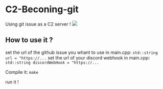 # C2-Beconing-git
Using git issue as a C2 server !
![](https://media.discordapp.net/attachments/904392323528527942/1217529272424595506/C2_poc.gif?ex=66045b7f&is=65f1e67f&hm=df59b3ec9a5167c187823f8d0acc5f58edb0b8f76445588fb2ca552c5d0722a2&)

## How to use it ?
set the url of the github issue you whant to use in main.cpp: ```std::string url = "https://...``` 
set the url of your discord webhook in main.cpp: ```std::string discordWebHook = "https://...```

Compile it:
```make```

run it !
